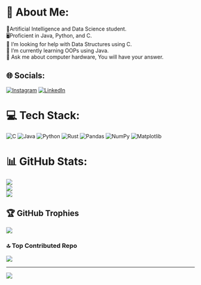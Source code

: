 # 💫 About Me:
🔭Artificial Intelligence and Data Science student.<br>🖥️Proficient in Java, Python, and C.<br>🤝 I’m looking for help with Data Structures using C.<br>🌱 I’m currently learning OOPs using Java.<br>💬 Ask me about computer hardware, You will have your answer.


## 🌐 Socials:
[![Instagram](https://img.shields.io/badge/Instagram-%23E4405F.svg?logo=Instagram&logoColor=white)](https://instagram.com/vaishakhsubramonain) [![LinkedIn](https://img.shields.io/badge/LinkedIn-%230077B5.svg?logo=linkedin&logoColor=white)](https://linkedin.com/in/CSVaishakh) 

# 💻 Tech Stack:
![C](https://img.shields.io/badge/c-%2300599C.svg?style=plastic&logo=c&logoColor=white) ![Java](https://img.shields.io/badge/java-%23ED8B00.svg?style=plastic&logo=openjdk&logoColor=white) ![Python](https://img.shields.io/badge/python-3670A0?style=plastic&logo=python&logoColor=ffdd54) ![Rust](https://img.shields.io/badge/rust-%23000000.svg?style=plastic&logo=rust&logoColor=white) ![Pandas](https://img.shields.io/badge/pandas-%23150458.svg?style=plastic&logo=pandas&logoColor=white) ![NumPy](https://img.shields.io/badge/numpy-%23013243.svg?style=plastic&logo=numpy&logoColor=white) ![Matplotlib](https://img.shields.io/badge/Matplotlib-%23ffffff.svg?style=plastic&logo=Matplotlib&logoColor=black)
# 📊 GitHub Stats:
![](https://github-readme-stats.vercel.app/api?username=CSVaishakh&theme=transparent&hide_border=false&include_all_commits=true&count_private=false)<br/>
![](https://github-readme-streak-stats.herokuapp.com/?user=CSVaishakh&theme=transparent&hide_border=false)<br/>
![](https://github-readme-stats.vercel.app/api/top-langs/?username=CSVaishakh&theme=transparent&hide_border=false&include_all_commits=true&count_private=false&layout=compact)

## 🏆 GitHub Trophies
![](https://github-profile-trophy.vercel.app/?username=CSVaishakh&theme=radical&no-frame=false&no-bg=true&margin-w=4)

### 🔝 Top Contributed Repo
![](https://github-contributor-stats.vercel.app/api?username=CSVaishakh&limit=5&theme=dark&combine_all_yearly_contributions=true)

---
[![](https://visitcount.itsvg.in/api?id=CSVaishakh&icon=2&color=0)](https://visitcount.itsvg.in)

<!-- Proudly created with GPRM ( https://gprm.itsvg.in ) -->
